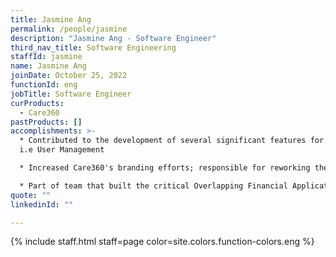 ```yaml
---
title: Jasmine Ang
permalink: /people/jasmine
description: "Jasmine Ang - Software Engineer"
third_nav_title: Software Engineering
staffId: jasmine
name: Jasmine Ang
joinDate: October 25, 2022
functionId: eng
jobTitle: Software Engineer
curProducts:
  - Care360
pastProducts: []
accomplishments: >-
  * Contributed to the development of several significant features for Care360
  i.e User Management

  * Increased Care360's branding efforts; responsible for reworking the frontend for all key user flows

  * Part of team that built the critical Overlapping Financial Applications feature 
quote: ""
linkedinId: ""

---
```


{% include staff.html staff=page color=site.colors.function-colors.eng %}
